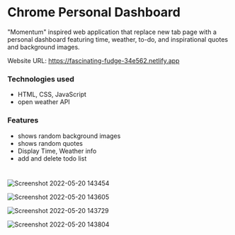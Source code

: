 ﻿# Chrome Personal Dashboard

"Momentum" inspired web application that replace new tab page with a personal dashboard featuring time, weather, to-do, and inspirational quotes and background images.

Website URL: https://fascinating-fudge-34e562.netlify.app

### Technologies used
- HTML, CSS, JavaScript
- open weather API

### Features
- shows random background images
- shows random quotes
- Display Time, Weather info
- add and delete todo list

#


![Screenshot 2022-05-20 143454](https://user-images.githubusercontent.com/91655432/169617394-6391961c-edb6-4d26-8bd3-739cea3f3a60.jpg)

![Screenshot 2022-05-20 143605](https://user-images.githubusercontent.com/91655432/169617483-37c64a57-c24e-44f9-9713-5df11f5a690d.jpg)

![Screenshot 2022-05-20 143729](https://user-images.githubusercontent.com/91655432/169617486-1709a450-995d-4973-a8fe-f2d53cdd168e.jpg)

![Screenshot 2022-05-20 143804](https://user-images.githubusercontent.com/91655432/169617491-f20ec466-4a49-4b1c-bebe-9e3c9a129850.jpg)
